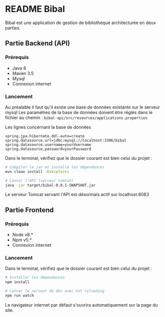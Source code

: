 # README Bibal

Bibal est une application de gestion de bibliothèque architecturée en deux parties.


## Partie Backend (API)

### Prérequis

* Java 8
* Maven 3.5
* Mysql
* Connexion internet

### Lancement

Au préalable il faut qu'il existe une base de données existante sur le serveur mysql
Les paramètres de la base de données doivent être réglés dans le fichier au chemin :
`bibal-api/src/resources/applications.properties`

Les lignes concernant la base de données

```properties
spring.jpa.hibernate.ddl-auto=create
spring.datasource.url=jdbc:mysql://localhost:3306/bibal
spring.datasource.username=yourUsername
spring.datasource.password=yourPassword
```

Dans le terminal, vérifiez que le dossier courant est bien celui du projet :

```bash
# Compiler le jar et installe les dépendances
mvn clean install -DskipTests

# Lancer l'API (serveur tomcat)
java -jar target/bibal-0.0.1-SNAPSHOT.jar
```

Le serveur Tomcat servant l'API est désormais actif sur localhost:8083

## Partie Frontend

### Prérequis

* Node v8.*
* Npm v5.*
* Connexion internet


### Lancement

Dans le terminal, vérifiez que le dossier courant est bien celui du projet :

```bash
# Installer les dépendances
npm install

# Lancer le serveur de dev avec hot reloading
npm run watch
```

Le navigateur internet par défaut s'ouvrira automatiquement sur la page du site.